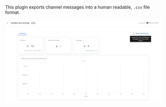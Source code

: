 This plugin exports channel messages into a human readable, `.csv` file format.

![Channel Export download](assets/channel_export.png)
